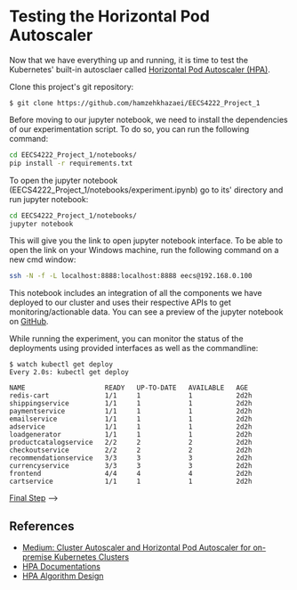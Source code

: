 # Testing the Horizontal Pod Autoscaler

Now that we have everything up and running, it is time to test the
Kubernetes' built-in autosclaer called [Horizontal Pod Autoscaler (HPA)](https://kubernetes.io/docs/tasks/run-application/horizontal-pod-autoscale-walkthrough/).


Clone this project's git repository:

```console
$ git clone https://github.com/hamzehkhazaei/EECS4222_Project_1
```

Before moving to our jupyter notebook, we need to install the dependencies of our
experimentation script. To do so, you can run the following command:

```sh
cd EECS4222_Project_1/notebooks/
pip install -r requirements.txt
```

To open the jupyter notebook (EECS4222_Project_1/notebooks/experiment.ipynb) go to its' directory and run jupyter notebook:

```sh
cd EECS4222_Project_1/notebooks/
jupyter notebook
```

This will give you the link to open jupyter notebook interface. To be able to open the link on your Windows machine, run the following command on a new cmd window:

```sh
ssh -N -f -L localhost:8888:localhost:8888 eecs@192.168.0.100
```

This notebook includes an integration of all the components we have deployed
to our cluster and uses their respective APIs to get monitoring/actionable data.
You can see a preview of the jupyter notebook on [GitHub](https://github.com/hamzehkhazaei/EECS4222_Project_1/blob/master/notebooks/experiment.ipynb).

While running the experiment, you can monitor the status of the deployments using provided
interfaces as well as the commandline:

```console
$ watch kubectl get deploy
Every 2.0s: kubectl get deploy                                             

NAME                    READY   UP-TO-DATE   AVAILABLE   AGE
redis-cart              1/1     1            1           2d2h
shippingservice         1/1     1            1           2d2h
paymentservice          1/1     1            1           2d2h
emailservice            1/1     1            1           2d2h
adservice               1/1     1            1           2d2h
loadgenerator           1/1     1            1           2d2h
productcatalogservice   2/2     2            2           2d2h
checkoutservice         2/2     2            2           2d2h
recommendationservice   3/3     3            3           2d2h
currencyservice         3/3     3            3           2d2h
frontend                4/4     4            4           2d2h
cartservice             1/1     1            1           2d2h
```

[Final Step](09-phase1-evaluation.md) -->

## References

- [Medium: Cluster Autoscaler and Horizontal Pod Autoscaler for on-premise Kubernetes Clusters](https://jonachin.medium.com/cluster-autoscaler-and-horizontal-pod-autoscaler-for-on-premise-kubernetes-clusters-b90cb54c262b)
- [HPA Documentations](https://kubernetes.io/docs/tasks/run-application/horizontal-pod-autoscale-walkthrough/)
- [HPA Algorithm Design](https://kubernetes.io/docs/tasks/run-application/horizontal-pod-autoscale/#algorithm-details)
